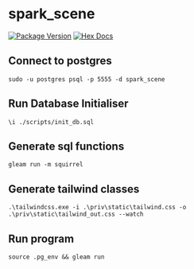 # spark_scene

[![Package Version](https://img.shields.io/hexpm/v/spark_scene)](https://hex.pm/packages/spark_scene)
[![Hex Docs](https://img.shields.io/badge/hex-docs-ffaff3)](https://hexdocs.pm/spark_scene/)


## Connect to postgres

```
sudo -u postgres psql -p 5555 -d spark_scene
```

## Run Database Initialiser

```
\i ./scripts/init_db.sql
```

## Generate sql functions

```
gleam run -m squirrel
```

## Generate tailwind classes

```
.\tailwindcss.exe -i .\priv\static\tailwind.css -o .\priv\static\tailwind_out.css --watch
```

## Run program
```
source .pg_env && gleam run
```